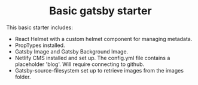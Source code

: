 <h1 align="center">
Basic gatsby starter
</h1>

This basic starter includes:
- React Helmet with a custom helmet component for managing metadata.
- PropTypes installed.
- Gatsby Image and Gatsby Background Image.
- Netlify CMS installed and set up. The config.yml file contains a placeholder 'blog'. Will require connecting to github.
- Gatsby-source-filesystem set up to retrieve images from the images folder.
